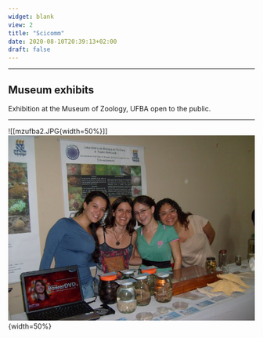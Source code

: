```yaml
---
widget: blank
view: 2
title: "Scicomm" 
date: 2020-08-10T20:39:13+02:00
draft: false
---
```


---
Museum exhibits
---

Exhibition at the Museum of Zoology, UFBA open to the public.

---

![[mzufba2.JPG{width=50%}]] ![mzufba](mzufba.jpeg){width=50%} 


